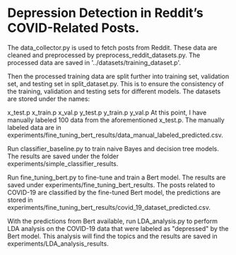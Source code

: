 # Depression Detection in Reddit’s COVID-Related Posts.

The data_collector.py is used to fetch posts from Reddit. These data are cleaned and preprocessed by preprocess_reddit_datasets.py. The processed data are saved in '../datasets/training_dataset.p'.

Then the processed training data are split further into training set, validation set, and testing set in split_dataset.py. This is to ensure the consistency of the training, validation and testing sets for different models. The datasets are stored under the names:

x_test.p
x_train.p
x_val.p
y_test.p
y_train.p
y_val.p
At this point, I have manually labeled 100 data from the aforementioned x_test.p. The manually labeled data are in experiments/fine_tuning_bert_results/data_manual_labeled_predicted.csv.

Run classifier_baseline.py to train naive Bayes and decision tree models. The results are saved under the folder experiments/simple_classifier_results.

Run fine_tuning_bert.py to fine-tune and train a Bert model. The results are saved under experiments/fine_tuning_bert_results. 
The posts related to COVID-19 are classified by the fine-tuned Bert model, the predictions are stored in experiments/fine_tuning_bert_results/covid_19_dataset_predicted.csv.

With the predictions from Bert available, run LDA_analysis.py to perform LDA analysis on the COVID-19 data that were labeled as "depressed" by the Bert model. This analysis will find the topics and the results are saved in experiments/LDA_analysis_results.
